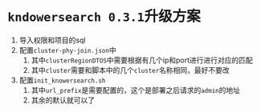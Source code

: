 # `kndowersearch 0.3.1`升级方案
1. 导入权限和项目的sql
2. 配置`cluster-phy-join.json`中
   1. 其中`clusterRegionDTOS`中需要根据有几个ip和port进行进行对应的匹配
   2. 其中`cluster`需要和脚本中的几个`cluster`名称相同，最好不要改
3. 配置`init_knowersearch.sh`
   1. 其中`url_prefix`是需要配置的，这个是部署之后请求的`admin`的地址
   2. 其余的默认就可以了